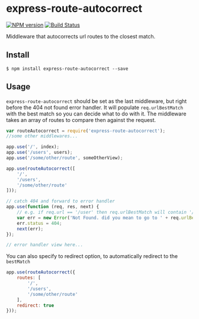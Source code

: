 # express-route-autocorrect

[![NPM version](https://badge.fury.io/js/express-route-autocorrect.svg)](https://badge.fury.io/js/express-route-autocorrect)
[![Build Status](https://api.travis-ci.org/iBicha/express-route-autocorrect.svg?branch=master)](https://travis-ci.org/iBicha/express-route-autocorrect)

Middleware that autocorrects url routes to the closest match.
## Install

    $ npm install express-route-autocorrect --save
## Usage

`express-route-autocorrect` should be set as the last middleware, but right before the 404 not found error handler.
It will populate `req.urlBestMatch` with the best match so you can decide what to do with it.
The middleware takes an array of routes to compare then against the request.
```javascript
var routeAutocorrect = require('express-route-autocorrect');
//some other middlewares...

app.use('/', index);
app.use('/users', users);
app.use('/some/other/route', someOtherView);

app.use(routeAutocorrect([
    '/',
    '/users',
    '/some/other/route'
]));

// catch 404 and forward to error handler
app.use(function (req, res, next) {
    // e.g. if req.url == '/user' then req.urlBestMatch will contain '/users'
    var err = new Error('Not Found. did you mean to go to ' + req.urlBestMatch + ' ?');
    err.status = 404;
    next(err);
});

// error handler view here...
```

You can also specify to redirect option, to automatically redirect to the `bestMatch`

```javascript
app.use(routeAutocorrect({
    routes: [
        '/',
        '/users',
        '/some/other/route'
    ],
    redirect: true
}));
```
